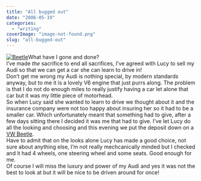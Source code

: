 ```yaml
---
title: "All bugged out"
date: "2006-05-19"
categories: 
  - "writing"
coverImage: "image-not-found.png"
slug: "all-bugged-out"
---
```


[![Beetle](images/149532863_999f2e8875_m.jpg)](http://www.flickr.com/photos/funkylarma/149532863/ "Beetle")What have I gone and done?  
I’ve made _the_ sacrifice to end all sacrifices, I’ve agreed with Lucy to sell my Audi so that we can get a car she can learn to drive in!  
Don’t get me wrong my Audi is nothing special, by modern standards anyway, but to me it is a lovely V6 engine that just purrs along. The problem is that I do not do enough miles to really justify having a car let alone that car but it was my little piece of motorhead.  
So when Lucy said she wanted to learn to drive we thought about it and the insurance company were not too happy about insuring her so it had to be a smaller car. Which unfortunately meant that something had to give, after a few days sitting there I decided it was me that had to give. I’ve let Lucy do all the looking and choosing and this evening we put the deposit down on a [VW Beetle](http://static.flickr.com/49/149530596_f55c99f9e0.jpg).  
Have to admit that on the looks alone Lucy has made a good choice, not sure about anything else, I’m not really mechcanically minded but I checked and it had 4 wheels, one steering wheel and some seats. Good enough for me.  
Of course I will miss the luxury and power of my Audi and yes it was not the best to look at but it will be nice to be driven around for once!
